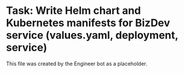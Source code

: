 # Task: Write Helm chart and Kubernetes manifests for BizDev service (values.yaml, deployment, service)
This file was created by the Engineer bot as a placeholder.
